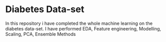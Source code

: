 # Diabetes Data-set

In this repository i have completed the whole machine learning on the diabetes data-set.
I have performed
EDA,
Feature engineering,
Modelling,
Scaling,
PCA,
Ensemble Methods
